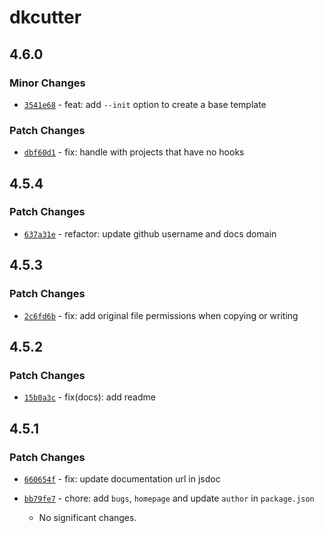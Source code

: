 # dkcutter

## 4.6.0

### Minor Changes

- [`3541e68`](https://github.com/ncontiero/dkcutter/commit/3541e6890f8d5401e4a09130f86bdc085f0f49f8) - feat: add `--init` option to create a base template

### Patch Changes

- [`dbf60d1`](https://github.com/ncontiero/dkcutter/commit/dbf60d1fd683e72b9bdb213d5c72de40fa7ad083) - fix: handle with projects that have no hooks

## 4.5.4

### Patch Changes

- [`637a31e`](https://github.com/ncontiero/dkcutter/commit/637a31e63ea482931da7c5019c89f7782e000df9) - refactor: update github username and docs domain

## 4.5.3

### Patch Changes

- [`2c6fd6b`](https://github.com/dkshs/dkcutter/commit/2c6fd6b8a5b0a27d31b189e49be7e6b9a9103839) - fix: add original file permissions when copying or writing

## 4.5.2

### Patch Changes

- [`15b0a3c`](https://github.com/dkshs/dkcutter/commit/15b0a3c8768b52e56457965c996b2d6365dd7bfa) - fix(docs): add readme

## 4.5.1

### Patch Changes

- [`660654f`](https://github.com/dkshs/dkcutter/commit/660654f4d678d216b18101862048062ccaa2a637) - fix: update documentation url in jsdoc

- [`bb79fe7`](https://github.com/dkshs/dkcutter/commit/bb79fe7b2f39e7686cb8a808e1ff4f737567ad1d) - chore: add `bugs`, `homepage` and update `author` in `package.json`

  - No significant changes.
